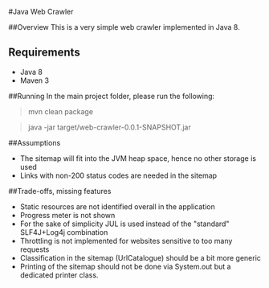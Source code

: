 #Java Web Crawler

##Overview
This is a very simple web crawler implemented in Java 8.

## Requirements
* Java 8
* Maven 3

##Running
In the main project folder, please run the following:
 
> mvn clean package 

> java -jar target/web-crawler-0.0.1-SNAPSHOT.jar <initial url>

##Assumptions
* The sitemap will fit into the JVM heap space, hence no other storage is used 
* Links with non-200 status codes are needed in the sitemap

##Trade-offs, missing features
* Static resources are not identified overall in the application
* Progress meter is not shown
* For the sake of simplicity JUL is used instead of the "standard" SLF4J+Log4j combination
* Throttling is not implemented for websites sensitive to too many requests
* Classification in the sitemap (UrlCatalogue) should be a bit more generic 
* Printing of the sitemap should not be done via System.out but a dedicated printer class.
